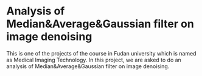 # Analysis of Median&Average&Gaussian filter on image denoising
This is one of the projects of the course in Fudan university which is named as Medical Imaging Technology. In this project, we are asked to do an analysis of Median&amp;Average&amp;Gaussian filter on image denoising.  
